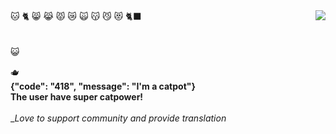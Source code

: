 <img align="right" src="https://github-readme-stats.vercel.app/api?username=WerewolfwolfyXD&show_icons=true&hide_title=true&theme=transparent" />
🐱
🐈
😸
😹
😾
😿
🙀
😽
😼
😻
🐈‍⬛                    
<br>
<br>
<br>
😺

🫖  
__{"code": "418", "message": "I'm a catpot"}__  
__The user have super catpower!__
<br>
<br>
__Love to support community and provide translation_
